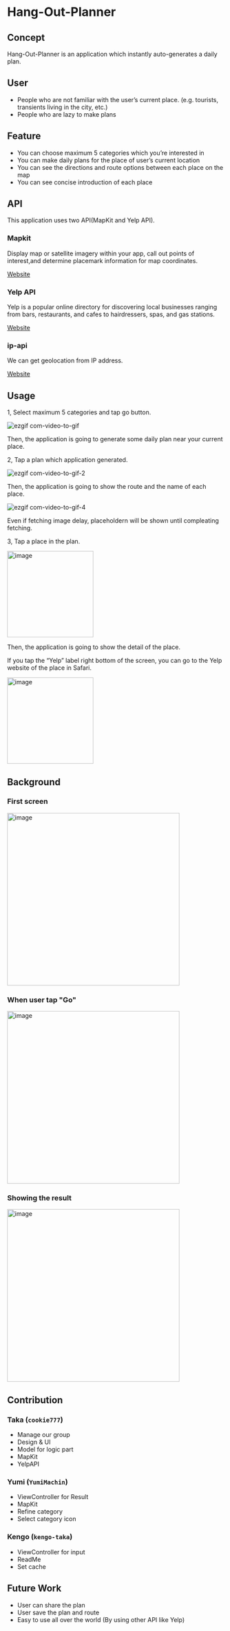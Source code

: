 
# Hang-Out-Planner

## Concept
Hang-Out-Planner is an application which instantly auto-generates a daily plan.

## User
- People who are not familiar with the user’s current place.                                  (e.g. tourists, transients living in the city, etc.)
- People who are lazy to make plans

## Feature
- You can choose maximum 5 categories which you’re interested in
- You can make daily plans for the place of user’s current location
- You can see the directions and route options between each place on the map 
- You can see concise introduction of each place


## API
This application uses two API(MapKit and Yelp API).
### Mapkit
Display map or satellite imagery within your app, call out points of interest,and determine placemark information for map coordinates.

[Website](https://developer.apple.com/documentation/mapkit/)



### Yelp API
Yelp is a popular online directory for discovering local businesses ranging from bars, restaurants, and cafes to hairdressers, spas, and gas stations.

[Website](https://www.yelp.com/developers)


### ip-api
We can get geolocation from IP address.

[Website](https://ip-api.com)

## Usage
1, Select maximum 5 categories and tap go button.

![ezgif com-video-to-gif](https://user-images.githubusercontent.com/60034714/106401685-4d8c6900-63da-11eb-9f38-24f14c4ce184.gif)

Then, the application is going to generate some daily plan near your current place.

2, Tap a plan which application generated.

![ezgif com-video-to-gif-2](https://user-images.githubusercontent.com/60034714/106401769-b96ed180-63da-11eb-878b-c970cc916a1d.gif)

Then, the application is going to show the route and the name of each place.


![ezgif com-video-to-gif-4](https://user-images.githubusercontent.com/60034714/106427560-76355280-641c-11eb-80b3-87fab3348385.gif)

Even if fetching image delay, placeholdern will be shown until compleating fetching.

3, Tap a place in the plan.

<img width="200" alt="image" src="https://user-images.githubusercontent.com/60034714/106401877-8416b380-63db-11eb-8f2c-987cf2e1dc53.png">


Then, the application is going to show the detail of the place.

If you tap the “Yelp” label right bottom of the screen, you can go to the Yelp website of the place in Safari.

<img width="200" alt="image" src="https://user-images.githubusercontent.com/60034714/106367428-7556d080-62f7-11eb-8e29-8e38a6889032.png">


## Background

### First screen
<img width="400" alt="image" src="https://user-images.githubusercontent.com/60034714/106431532-41c49500-6422-11eb-97ee-cb1d41399813.png">

### When user tap "Go"
<img width="400" alt="image" src="https://user-images.githubusercontent.com/60034714/106431544-4721df80-6422-11eb-8ce1-e4e07293e9f3.png">

### Showing the result
<img width="400" alt="image" src="https://user-images.githubusercontent.com/60034714/106431561-4d17c080-6422-11eb-87c7-0b2e5c722414.png">


## Contribution

### Taka (`cookie777`)
- Manage our group  
- Design & UI
- Model for logic part 
- MapKit
- YelpAPI

### Yumi (`YumiMachin`)
- ViewController for Result
- MapKit
- Refine category
- Select category icon


### Kengo (`kengo-taka`)
- ViewController for input
- ReadMe
- Set cache


## Future Work
- User can share the plan 
- User save the plan and route
- Easy to use all over the world (By using other API like Yelp)
